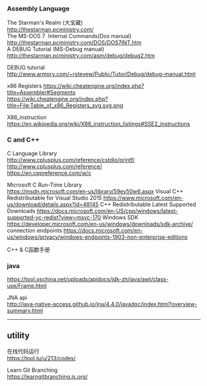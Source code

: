 ### Assembly Language
The Starman's Realm (大宝藏)   
http://thestarman.pcministry.com/   
The MS-DOS 7  Internal Commands(Dos manual)  
http://thestarman.pcministry.com/DOS/DOS7INT.htm   
A DEBUG Tutorial (MS-Debug manual) 
http://thestarman.pcministry.com/asm/debug/debug2.htm

DEBUG tutorial
http://www.armory.com/~rstevew/Public/Tutor/Debug/debug-manual.html

x86 Registers
https://wiki.cheatengine.org/index.php?title=Assembler#Segments    
https://wiki.cheatengine.org/index.php?title=File:Table_of_x86_Registers_svg.svg.png

X86_instruction  
https://en.wikipedia.org/wiki/X86_instruction_listings#SSE2_instructions

### C and C++
C Language Library  
http://www.cplusplus.com/reference/cstdio/printf/   
http://www.cplusplus.com/reference/   
https://en.cppreference.com/w/c


Microsoft C Run-Time Library  
https://msdn.microsoft.com/en-us/library/59ey50w6.aspx
Visual C++ Redistributable for Visual Studio 2015
https://www.microsoft.com/en-us/download/details.aspx?id=48145
C++ Redistributable Latest Supported Downloads
https://docs.microsoft.com/en-US/cpp/windows/latest-supported-vc-redist?view=msvc-170
Windows SDK
https://developer.microsoft.com/en-us/windows/downloads/sdk-archive/
connection endpoints
https://docs.microsoft.com/en-us/windows/privacy/windows-endpoints-1903-non-enterprise-editions


C++ & C函数手册
### java
https://tool.oschina.net/uploads/apidocs/jdk-zh/java/awt/class-use/Frame.html

JNA api   
http://java-native-access.github.io/jna/4.4.0/javadoc/index.html?overview-summary.html

---
## utility

在线代码运行   
https://tool.lu/u/213/codes/

Learn Git Branching   
https://learngitbranching.js.org/
